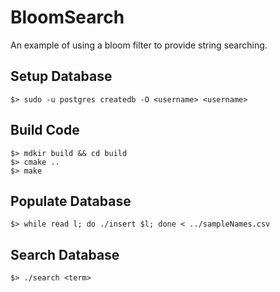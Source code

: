 BloomSearch
===========

An example of using a bloom filter to provide string searching.

Setup Database
--------------
	$> sudo -u postgres createdb -O <username> <username>

Build Code
----------
	$> mdkir build && cd build
	$> cmake ..
	$> make

Populate Database
-----------------
	$> while read l; do ./insert $l; done < ../sampleNames.csv

Search Database
---------------
	$> ./search <term>
